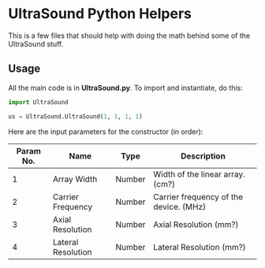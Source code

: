 # UltraSound Python Helpers

This is a few files that should help with doing the math behind some of the UltraSound stuff.

## Usage

All the main code is in **UltraSound.py**. To import and instantiate, do this:

```python
import UltraSound

us = UltraSound.UltraSound(1, 1, 1, 1)
```

Here are the input parameters for the constructor (in order):

| Param No. | Name                | Type   | Description                            |
|-----------|---------------------|--------|----------------------------------------|
| 1         | Array Width         | Number | Width of the linear array. (cm?)       |
| 2         | Carrier Frequency   | Number | Carrier frequency of the device. (MHz) |
| 3         | Axial Resolution    | Number | Axial Resolution (mm?)                 |
| 4         | Lateral Resolution  | Number | Lateral Resolution (mm?)               |
